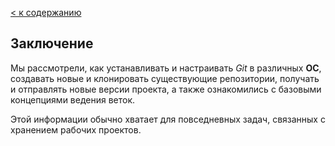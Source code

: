 [< к содержанию](readme.md)

## Заключение

Мы рассмотрели, как устанавливать и настраивать *Git* в различных **ОС**, создавать новые и клонировать существующие репозитории, получать и отправлять новые версии проекта, а также ознакомились с базовыми концепциями ведения веток.

Этой информации обычно хватает для повседневных задач, связанных с хранением рабочих проектов.